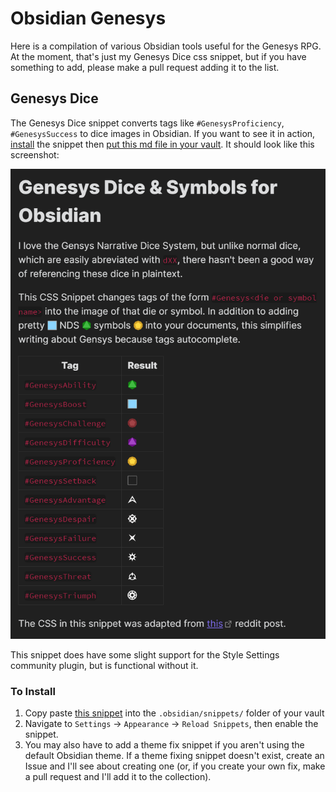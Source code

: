 # Obsidian Genesys

Here is a compilation of various Obsidian tools useful for the Genesys RPG. At the moment, that's just my Genesys Dice css snippet, but if you have something to add, please make a pull request adding it to the list. 

## Genesys Dice

The Genesys Dice snippet converts tags like `#GenesysProficiency`, `#GenesysSuccess` to dice images in Obsidian. If you want to see it in action, <a href="#ToInstall">install</a> the snippet then [put this md file in your vault](./examples/GenesysDiceExample.md). It should look like this screenshot:

<a href="./examples/GenesysDiceExample.md"><img src="./examples/GenesysDiceExample.png"></a>

This snippet does have some slight support for the Style Settings community plugin, but is functional without it.

<h3 id="ToInstall">To Install</h3>

1. Copy paste [this snippet](./snippets/GenesysDice/GenesysDice.css) into the `.obsidian/snippets/` folder of your vault
2. Navigate to `Settings` → `Appearance` → `Reload Snippets`, then enable the snippet.
3. You may also have to add a theme fix snippet if you aren't using the default Obsidian theme. If a theme fixing snippet doesn't exist, create an Issue and I'll see about creating one (or, if you create your own fix, make a pull request and I'll add it to the collection).
